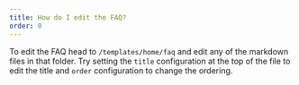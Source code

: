 ```yaml
---
title: How do I edit the FAQ?
order: 0
---
```


To edit the FAQ head to `/templates/home/faq` and edit any of the markdown files in that folder. Try setting the `title` configuration at the top of the file to edit the title and `order` configuration to change the ordering.
